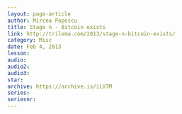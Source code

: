```yaml
---
layout: page-article
author: Mircea Popescu
title: Stage n - Bitcoin exists
link: http://trilema.com/2013/stage-n-bitcoin-exists/
category: Misc
date: Feb 4, 2013
lesson: 
audio: 
audio2: 
audio3: 
star: 
archive: https://archive.is/iLV7M
series: 
seriesnr: 
---
```

